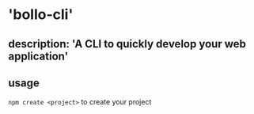 # 'bollo-cli'

## description: 'A CLI to quickly develop your web application'

## usage
`npm create <project>` to create your project
